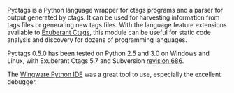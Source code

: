 Pyctags is a Python language wrapper for ctags programs and a parser for output generated by ctags.  It can be used for harvesting information from tags files or generating new tags files.  With the language feature extensions available to [Exuberant Ctags](http://ctags.sourceforge.net/index.html), this module can be useful for static code analysis and discovery for dozens of programming languages.

Pyctags 0.5.0 has been tested on Python 2.5 and 3.0 on Windows and Linux, with Exuberant Ctags 5.7 and Subversion [revision 686](https://code.google.com/p/pyctags/source/detail?r=686).

The [Wingware Python IDE](http://www.wingware.com/) was a great tool to use, especially the excellent debugger.